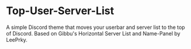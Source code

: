 # Top-User-Server-List
A simple Discord theme that moves your userbar and server list to the top of Discord. Based on Gibbu's Horizontal Server List and Name-Panel by LeePrky.
